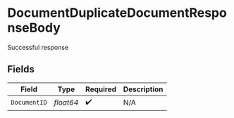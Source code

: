# DocumentDuplicateDocumentResponseBody

Successful response


## Fields

| Field              | Type               | Required           | Description        |
| ------------------ | ------------------ | ------------------ | ------------------ |
| `DocumentID`       | *float64*          | :heavy_check_mark: | N/A                |